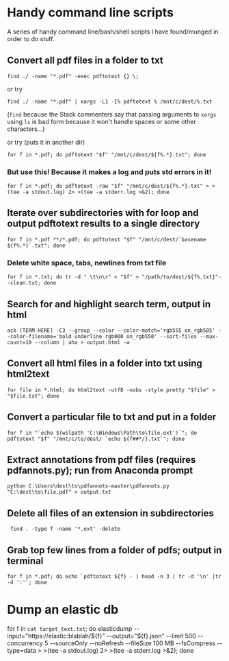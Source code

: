 # Handy command line scripts
A series of handy command line/bash/shell scripts I have found/munged in order to do stuff. 

## Convert all pdf files in a folder to txt
```
find ./ -name "*.pdf" -exec pdftotext {} \;
```

or try
```
find ./ -name "*.pdf" | xargs -L1 -I% pdftotext % /mnt/c/dest/%.txt
```
(`find` because the Stack commenters say that passing arguments to `xargs` using `ls` is bad form because it won't handle spaces or some other characters...)

or try (puts it in another dir)
```
for f in *.pdf; do pdftotext "$f" "/mnt/c/dest/${f%.*}.txt"; done
```

### But use this! Because it makes a log and puts std errors in it!
```
for f in *.pdf; do pdftotext -raw "$f" "/mnt/c/dest/${f%.*}.txt" > >(tee -a stdout.log) 2> >(tee -a stderr.log >&2); done
```

## Iterate over subdirectories with for loop and output pdftotext results to a single directory
```
for f in *.pdf **/*.pdf; do pdftotext "$f" "/mnt/c/dest/`basename ${f%.*}`.txt"; done
```

### Delete white space, tabs, newlines from txt file
```
for f in *.txt; do tr -d " \t\n\r" < "$f" > "/path/to/dest/${f%.txt}"--clean.txt; done
```

## Search for and highlight search term, output in html
```
ack [TERM HERE] -C3 --group --color --color-match='rgb555 on_rgb505' --color-filename='bold underline rgb000 on_rgb550' --sort-files --max-count=10 --column | aha > output.html -w
```

## Convert all html files in a folder into txt using html2text
```
for file in *.html; do html2text -utf8 -nobs -style pretty "$file" > "$file.txt"; done
```

## Convert a particular file to txt and put in a folder
```
for f in "`echo $(wslpath 'C:\Windows\Path\to\file.ext')`"; do pdftotext "$f" "/mnt/c/to/dest/ `echo ${f##*/}.txt`"; done
```

## Extract annotations from pdf files (requires pdfannots.py); run from Anaconda prompt
```
python C:\Users\dest\to\pdfannots-master\pdfannots.py "C:\dest\to\file.pdf" > output.txt
```

## Delete all files of an extension in subdirectories
```
 find . -type f -name '*.ext' -delete
```

## Grab top few lines from a folder of pdfs; output in terminal

```
for f in *.pdf; do echo `pdftotext ${f} - | head -n 3 | tr -d '\n' |tr -d ':'`; done
```

# Dump an elastic db
for f in `cat target_text.txt`; do elasticdump --input="https://elastic:blablah/${f}" --output="${f}.json" --limit 500 --concurrency 5 --sourceOnly --noRefresh --fileSize 100 MB --fsCompress --type=data > >(tee -a stdout.log) 2> >(tee -a stderr.log >&2); done
